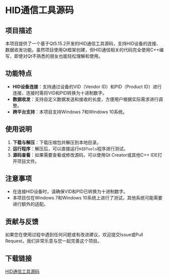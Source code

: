 # HID通信工具源码

## 项目描述

本项目提供了一个基于Qt5.15.2开发的HID通信工具源码，支持HID设备的连接、数据收发功能。虽然项目使用Qt框架创建，但HID通信相关的代码完全使用C++编写，即使对Qt不熟悉的朋友也能轻松理解和使用。

## 功能特点

- **HID设备连接**：支持通过设备的VID（Vendor ID）和PID（Product ID）进行连接，连接时需将VID和PID转换为十进制数字。
- **数据收发**：支持自定义数据发送和接收的长度，方便用户根据实际需求进行调整。
- **跨平台支持**：本项目支持Windows 7和Windows 10系统。

## 使用说明

1. **下载与解压**：下载压缩包并解压到本地目录。
2. **运行程序**：解压后，可以直接运行`HIDTools`程序进行测试。
3. **源码查看**：如果需要查看或修改源码，可以使用Qt Creator或其他C++ IDE打开项目文件。

## 注意事项

- 在连接HID设备时，请确保VID和PID已转换为十进制数字。
- 本项目仅在Windows 7和Windows 10系统上进行了测试，其他系统可能需要进行额外的适配。

## 贡献与反馈

如果您在使用过程中遇到任何问题或有改进建议，欢迎提交Issue或Pull Request。我们非常乐意与您一起完善这个项目。

## 下载链接

[HID通信工具源码](https://pan.quark.cn/s/82095fc10f82)
